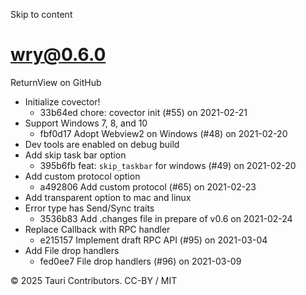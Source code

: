 Skip to content
# wry@0.6.0
ReturnView on GitHub
  * Initialize covector! 
    * 33b64ed chore: covector init (#55) on 2021-02-21
  * Support Windows 7, 8, and 10 
    * fbf0d17 Adopt Webview2 on Windows (#48) on 2021-02-20
  * Dev tools are enabled on debug build
  * Add skip task bar option 
    * 395b6fb feat: `skip_taskbar` for windows (#49) on 2021-02-20
  * Add custom protocol option 
    * a492806 Add custom protocol (#65) on 2021-02-23
  * Add transparent option to mac and linux
  * Error type has Send/Sync traits 
    * 3536b83 Add .changes file in prepare of v0.6 on 2021-02-24
  * Replace Callback with RPC handler 
    * e215157 Implement draft RPC API (#95) on 2021-03-04
  * Add File drop handlers 
    * fed0ee7 File drop handlers (#96) on 2021-03-09


© 2025 Tauri Contributors. CC-BY / MIT
